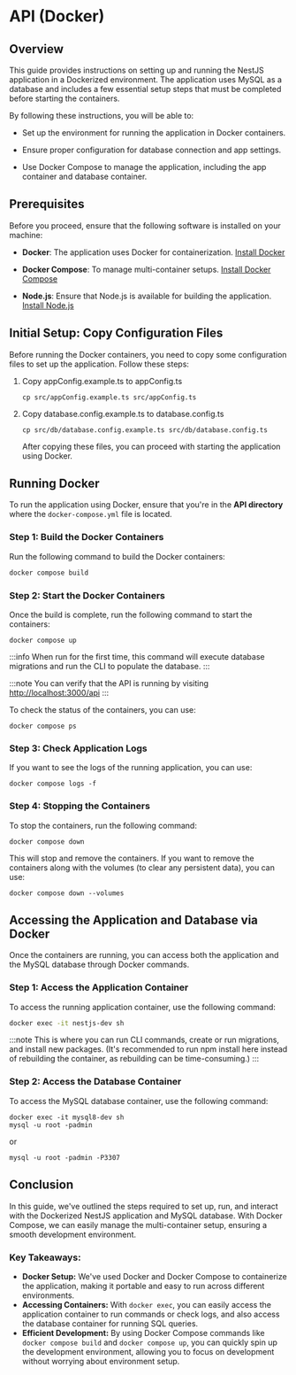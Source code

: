 # API (Docker)

## Overview

This guide provides instructions on setting up and running the NestJS application in a Dockerized environment. The application uses MySQL as a database and includes a few essential setup steps that must be completed before starting the containers.

By following these instructions, you will be able to:

-   Set up the environment for running the application in Docker containers.

-   Ensure proper configuration for database connection and app settings.

-   Use Docker Compose to manage the application, including the app container and database container.

## Prerequisites

Before you proceed, ensure that the following software is installed on your machine:

-   **Docker**: The application uses Docker for containerization. [Install Docker](https://docs.docker.com/get-docker/)

-   **Docker Compose**: To manage multi-container setups. [Install Docker Compose](https://docs.docker.com/compose/install/)

-   **Node.js**: Ensure that Node.js is available for building the application. [Install Node.js](https://nodejs.org/)

## Initial Setup: Copy Configuration Files

Before running the Docker containers, you need to copy some configuration files to set up the application. Follow these steps:

1. Copy appConfig.example.ts to appConfig.ts
    ```
    cp src/appConfig.example.ts src/appConfig.ts
    ```
2. Copy database.config.example.ts to database.config.ts
    ```
    cp src/db/database.config.example.ts src/db/database.config.ts
    ```
    After copying these files, you can proceed with starting the application using Docker.

## Running Docker

To run the application using Docker, ensure that you're in the **API directory** where the `docker-compose.yml` file is located.

### Step 1: Build the Docker Containers

Run the following command to build the Docker containers:

```bash
docker compose build
```

### Step 2: Start the Docker Containers

Once the build is complete, run the following command to start the containers:

```
docker compose up
```

:::info
When run for the first time, this command will execute database migrations and run the CLI to populate the database.
:::

:::note
You can verify that the API is running by visiting [http://localhost:3000/api](http://localhost:3000/api)
:::

To check the status of the containers, you can use:

```
docker compose ps
```

### Step 3: Check Application Logs

If you want to see the logs of the running application, you can use:

```
docker compose logs -f
```

### Step 4: Stopping the Containers

To stop the containers, run the following command:

```
docker compose down
```

This will stop and remove the containers. If you want to remove the containers along with the volumes (to clear any persistent data), you can use:

```
docker compose down --volumes
```

## Accessing the Application and Database via Docker

Once the containers are running, you can access both the application and the MySQL database through Docker commands.

### Step 1: Access the Application Container

To access the running application container, use the following command:

```bash
docker exec -it nestjs-dev sh
```

:::note
This is where you can run CLI commands, create or run migrations, and install new packages. (It's recommended to run npm install here instead of rebuilding the container, as rebuilding can be time-consuming.)
:::

### Step 2: Access the Database Container

To access the MySQL database container, use the following command:

```
docker exec -it mysql8-dev sh
mysql -u root -padmin
```

or

```
mysql -u root -padmin -P3307
```

## Conclusion

In this guide, we've outlined the steps required to set up, run, and interact with the Dockerized NestJS application and MySQL database. With Docker Compose, we can easily manage the multi-container setup, ensuring a smooth development environment.

### Key Takeaways:

-   **Docker Setup:** We've used Docker and Docker Compose to containerize the application, making it portable and easy to run across different environments.
-   **Accessing Containers:** With `docker exec`, you can easily access the application container to run commands or check logs, and also access the database container for running SQL queries.
-   **Efficient Development:** By using Docker Compose commands like `docker compose build` and `docker compose up`, you can quickly spin up the development environment, allowing you to focus on development without worrying about environment setup.
